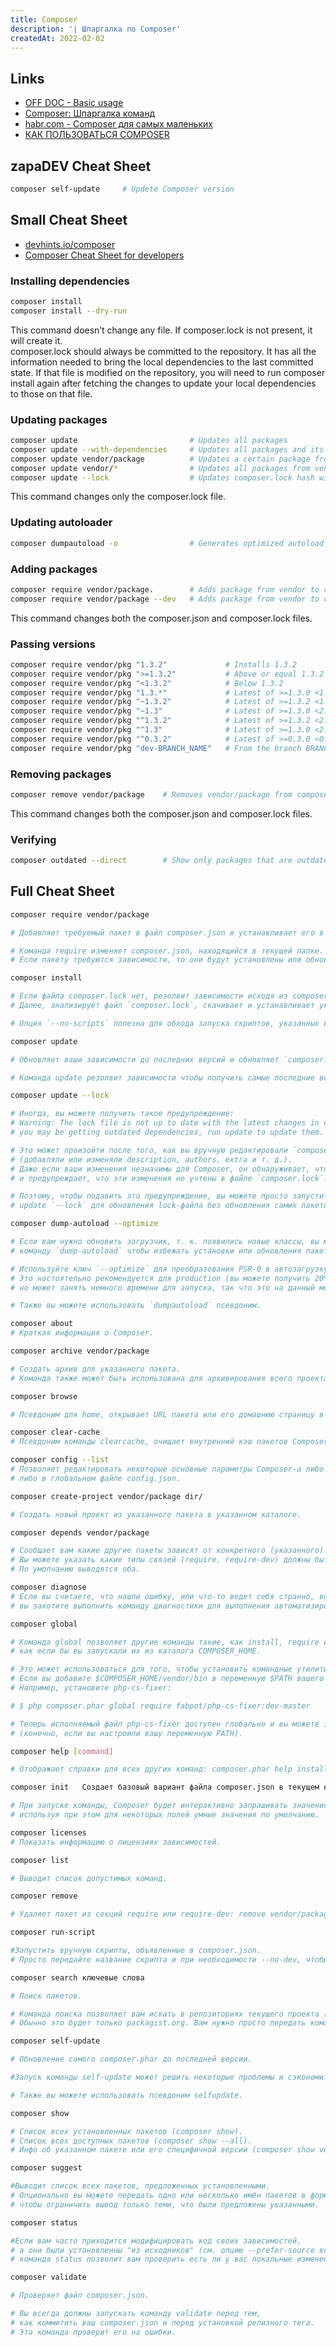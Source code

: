 ```yaml
---
title: Composer
description: '| Шпаргалка по Composer'
createdAt: 2022-02-02
---
```


Links
-----
- [OFF DOC - Basic usage](https://getcomposer.org/doc/01-basic-usage.md)
- [Composer: Шпаргалка команд](https://phpprofi.ru/blogs/post/52)
- [habr.com - Composer для самых маленьких](https://habr.com/ru/post/439200/)
- [КАК ПОЛЬЗОВАТЬСЯ COMPOSER](https://losst.ru/kak-polzovatsya-composer)


zapaDEV Cheat Sheet
-----------------
```bash
composer self-update     # Updete Composer version
```


Small Cheat Sheet
-----------------
- [devhints.io/composer](https://devhints.io/composer)
- [Composer Cheat Sheet for developers](https://russianblogs.com/article/59711475271/)

### Installing dependencies
```bash
composer install
composer install --dry-run
```
This command doesn’t change any file. 
If composer.lock is not present, it will create it.  
composer.lock should always be committed to the repository. 
It has all the information needed to bring the local dependencies to the last committed state. 
If that file is modified on the repository, you will need to run composer install again after 
fetching the changes to update your local dependencies to those on that file.

### Updating packages
```bash
composer update	                        # Updates all packages
composer update --with-dependencies	    # Updates all packages and its dependencies
composer update vendor/package	        # Updates a certain package from vendor
composer update vendor/*	            # Updates all packages from vendor
composer update --lock	                # Updates composer.lock hash without updating any packages
```
This command changes only the composer.lock file.


### Updating autoloader
```bash
composer dumpautoload -o	            # Generates optimized autoload files
```

### Adding packages
```bash
composer require vendor/package.	    # Adds package from vendor to composer.json’s require section and installs it
composer require vendor/package --dev	# Adds package from vendor to composer.json’s require-dev section and installs it
```
This command changes both the composer.json and composer.lock files.


### Passing versions
```bash
composer require vendor/pkg "1.3.2"	            # Installs 1.3.2
composer require vendor/pkg ">=1.3.2"	        # Above or equal 1.3.2
composer require vendor/pkg "<1.3.2"	        # Below 1.3.2
composer require vendor/pkg "1.3.*"	            # Latest of >=1.3.0 <1.4.0
composer require vendor/pkg "~1.3.2"	        # Latest of >=1.3.2 <1.4.0
composer require vendor/pkg "~1.3"	            # Latest of >=1.3.0 <2.0.0
composer require vendor/pkg "^1.3.2"	        # Latest of >=1.3.2 <2.0.0
composer require vendor/pkg "^1.3"	            # Latest of >=1.3.0 <2.0.0
composer require vendor/pkg "^0.3.2"	        # Latest of >=0.3.0 <0.4.0 (for pre-1.0)
composer require vendor/pkg "dev-BRANCH_NAME"	# From the branch BRANCH_NAME
```

### Removing packages
```bash
composer remove vendor/package	  # Removes vendor/package from composer.json and uninstalls it
```
This command changes both the composer.json and composer.lock files.


### Verifying
```bash
composer outdated --direct	      # Show only packages that are outdated directly required by the root package
```


Full Cheat Sheet
----------------
```bash
composer require vendor/package 

# Добавляет требуемый пакет в файл composer.json и устанавливает его в ваш проект.

# Команда require изменяет composer.json, находящийся в текущей папке. 
# Если пакету требуются зависимости, то они будут установлены или обновлены. А также будет обновлён composer.lock.
```


```bash
composer install

# Если файла composer.lock нет, резолвит зависимости исходя из composer.json и создаёт его. 
# Далее, анализирует файл `composer.lock`, скачивает и устанавливает указанные в нём версии пакетов.  

# Опция `--no-scripts` полезна для обхода запуска скриптов, указанных в `pre-` и `post-` настройках.
```


```bash
composer update

# Обновляет ваши зависимости до последних версий и обновляет `composer.lock`.

# Команда update резолвит зависимости чтобы получить самые последние версии зависящих друг от друга пакетов.
```


```bash
composer update --lock

# Иногда, вы можете получить такое предупреждение:
# Warning: The lock file is not up to date with the latest changes in composer.json, 
# you may be getting outdated dependencies, run update to update them.

# Это может произойти после того, как вы вручную редактировали `composer.json`
# (добавляли или изменяли description, authors, extra и т. д.).
# Даже если ваши изменения незначимы для Composer, он обнаруживает, что md5sum файла изменена, 
# и предупреждает, что эти изменения не учтены в файле `composer.lock`.

# Поэтому, чтобы подавить это предупреждение, вы можете просто запустить команду 
# update `--lock` для обновления lock-файла без обновления самих пакетов.
````


```bash
composer dump-autoload --optimize

# Если вам нужно обновить загрузчик, т. к. появились новые классы, вы можете выполнить 
# команду `dump-autoload` чтобы избежать установки или обновления пакетов.

# Используйте ключ `--optimize` для преобразования PSR-0 в автозагрузку как для classmap, чтобы автозагрузчик был наиболее быстрым.
# Это настоятельно рекомендуется для production (вы можете получить 20% прирост), 
# но может занять немного времени для запуска, так что это на данный момент не сделано по умолчанию.

# Также вы можете использовать `dumpautoload` псевдоним.
```


```bash
composer about
# Краткая информация о Composer.
```


```bash
composer archive vendor/package	

# Создать архив для указанного пакета. 
# Команда также может быть использована для архивирования всего проекта без исключенных/игнорируемых файлов.
```


```bash
composer browse	

# Псевдоним для home, открывает URL пакета или его домашнюю страницу в браузере.
```


```bash
composer clear-cache	
# Псевдоним команды clearcache, очищает внутренний кэш пакетов Composer-а.
```


```bash
composer config --list	
# Позволяет редактировать некоторые основные параметры Composer-а либо в локальном файле composer.json, 
# либо в глобальном файле config.json.
```


```bash
composer create-project vendor/package dir/	

# Создать новый проект из указанного пакета в указанном каталоге.
```


```bash
composer depends vendor/package	

# Сообщает вам какие другие пакеты зависят от конкретного (указанного) пакета. 
# Вы можете указать какие типы связей (require, require-dev) должны быть включены в листинг. 
# По умолчанию выводятся оба.
```


```bash
composer diagnose	
# Если вы считаете, что нашли ошибку, или что-то ведет себя странно, возможно, 
# вы захотите выполнить команду диагностики для выполнения автоматизированной проверки многих общих проблем.
```


```bash
composer global	

# Команда global позволяет другие команды такие, как install, require или update запускать так, 
# как если бы вы запускали их из каталога COMPOSER_HOME.

# Это может использоваться для того, чтобы установить командные утилиты глобально. 
# Если вы добавите $COMPOSER_HOME/vendor/bin в переменную $PATH вашего окружения, то запуск утилит станет совсем простым.
# Например, установите php-cs-fixer:

# $ php composer.phar global require fabpot/php-cs-fixer:dev-master

# Теперь исполняемый файл php-cs-fixer доступен глобально и вы можете запустить его из любого места 
# (конечно, если вы настроили вашу переменную PATH).
```

```bash
composer help [command]	

# Отображает справки для всех других команд: composer.phar help install.
```


```bash
composer init	Создает базовый вариант файла composer.json в текущем каталоге.

# При запуске команды, Composer будет интерактивно запрашивать значения полей для заполнения, 
# используя при этом для некоторых полей умные значения по умолчанию.
```


```bash
composer licenses	
# Показать информацию о лицензиях зависимостей.
```


```bash
composer list

# Выводит список допустимых команд.
```


```bash
composer remove	

# Удаляет пакет из секций require или require-dev: remove vendor/package vendor/package2.
```


```bash
composer run-script	

#Запустить вручную скрипты, объявленные в composer.json. 
# Просто передайте название скрипта и при необходимости --no-dev, чтобы отключить режим dev.
```


```bash
composer search ключевые слова	

# Поиск пакетов.

# Команда поиска позволяет вам искать в репозиториях текущего проекта (см. секцию "repositories" в composer.json).  
# Обычно это будет только packagist.org. Вам нужно просто передать команде слова для поиска.
```


```bash
composer self-update

# Обновление самого composer.phar до последней версии.

#Запуск команды self-update может решить некоторые проблемы и сэкономить ваше время.

# Также вы можете использовать псевдоним selfupdate.
```


```bash
composer show

# Список всех установленных пакетов (composer show).
# Список всех доступных пакетов (composer show --all).
# Инфо об указанном пакете или его специфичной версии (composer show vendor/package [версия]).
```

```bash
composer suggest

#Выводит список всех пакетов, предложенных установленными. 
# Опционально вы можете передать одно или несколько имён пакетов в формате vendor/package 
# чтобы ограничить вывод только теми, что были предложены указанными.
```


```bash
composer status

#Если вам часто приходится модифицировать код своих зависимостей, 
# а они были установленны "из исходников" (см. опцию --prefer-source команды require), то
# команда status позволит вам проверить есть ли у вас локальные изменения в любой из них.
```

```bash
composer validate

# Проверяет файл composer.json.

# Вы всегда должны запускать команду validate перед тем, 
# как коммитить ваш composer.json и перед установкой релизного тега. 
# Эта команда проверит его на ошибки.
````
````
